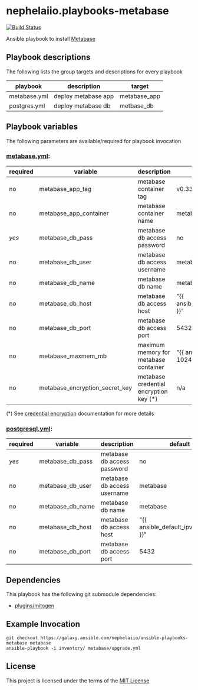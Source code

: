 # nephelaiio.playbooks-metabase

[![Build Status](https://travis-ci.org/nephelaiio/ansible-playbooks-metabase.svg?branch=master)](https://travis-ci.org/nephelaiio/ansible-playbooks-metabase)

Ansible playbook to install [Metabase](https://metabase.com)

## Playbook descriptions

The following lists the group targets and descriptions for every playbook

| playbook     | description         | target       |
| ---          | ---                 | ---          |
| metabase.yml | deploy metabase app | metabase_app |
| postgres.yml | deploy metabase db  | metbase_db   |

## Playbook variables

The following parameters are available/required for playbook invocation

### [metabase.yml](metabase.yml):
| required | variable                       | description                            | default                              |
| ---      | ---                            | ---                                    | ---                                  |
| no       | metabase_app_tag               | metabase container tag                 | v0.33.2                              |
| no       | metabase_app_container         | metabase container name                | metabase                             |
| *yes*    | metabase_db_pass               | metabase db access password            | no                                   |
| no       | metabase_db_user               | metabase db access username            | metabase                             |
| no       | metabase_db_name               | metabase db name                       | metabase                             |
| no       | metabase_db_host               | metabase db access host                | "{{ ansible_default_ipv4.address }}" |
| no       | metabase_db_port               | metabase db access port                | 5432                                 |
| no       | metabase_maxmem_mb             | maximum memory for metabase container  | "{{ ansible_memtotal_mb - 1024 }}"   |
| no       | metabase_encryption_secret_key | metabase credential encryption key (*) | n/a                                  |

(*) See [credential encryption](https://metabase.com/docs/v0.33.0/operations-guide/encrypting-database-details-at-rest.html) documentation for more details

### [postgresql.yml](postgresql.yml):
| required | variable         | description                 | default                              |
| ---      | ---              | ---                         | ---                                  |
| *yes*    | metabase_db_pass | metabase db access password | no                                   |
| no       | metabase_db_user | metabase db access username | metabase                             |
| no       | metabase_db_name | metabase db name            | metabase                             |
| no       | metabase_db_host | metabase db access host     | "{{ ansible_default_ipv4.address }}" |
| no       | metabase_db_port | metabase db access port     | 5432                                 |

## Dependencies

This playbook has the following git submodule dependencies:

* [plugins/mitogen](https://github.com/dw/mitogen)

## Example Invocation

```
git checkout https://galaxy.ansible.com/nephelaiio/ansible-playbooks-metabase metabase
ansible-playbook -i inventory/ metabase/upgrade.yml
```

## License

This project is licensed under the terms of the [MIT License](/LICENSE)
